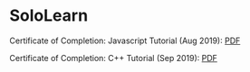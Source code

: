 # SoloLearn

Certificate of Completion: Javascript Tutorial (Aug 2019): 
[PDF](https://github.com/naszam/certifications/edit/master/sololearn/sololearn_javascript_tutorial.pdf)

Certificate of Completion: C++ Tutorial (Sep 2019): 
[PDF](https://github.com/naszam/certifications/edit/master/sololearn_cpp_tutorial.pdf)




